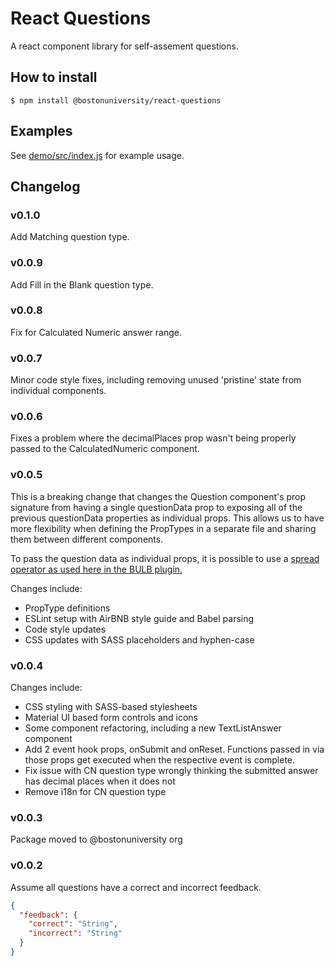 # React Questions

A react component library for self-assement questions.

## How to install

```
$ npm install @bostonuniversity/react-questions
```

## Examples

See [demo/src/index.js](demo/src/index.js) for example usage.

## Changelog

### v0.1.0

Add Matching question type.

### v0.0.9

Add Fill in the Blank question type.

### v0.0.8

Fix for Calculated Numeric answer range.

### v0.0.7

Minor code style fixes, including removing unused 'pristine' state from individual components.

### v0.0.6

Fixes a problem where the decimalPlaces prop wasn't being properly passed to the CalculatedNumeric component.

### v0.0.5

This is a breaking change that changes the Question component's prop signature from having a single questionData prop to exposing all of the previous questionData properties as individual props.  This allows us to have more flexibility when defining the PropTypes in a separate file and sharing them between different components.

 To pass the question data as individual props, it is possible to use a [spread operator as used here in the BULB plugin.](https://github.com/bu-ist/bu-learning-blocks/commit/e27a4e9d3fa6c383b0aaab79b337ae7036225ed2)

Changes include:

- PropType definitions
- ESLint setup with AirBNB style guide and Babel parsing
- Code style updates
- CSS updates with SASS placeholders and hyphen-case

### v0.0.4

Changes include:

- CSS styling with SASS-based stylesheets
- Material UI based form controls and icons
- Some component refactoring, including a new TextListAnswer component
- Add 2 event hook props, onSubmit and onReset. Functions passed in via those props get executed when the respective event is complete.
- Fix issue with CN question type wrongly thinking the submitted answer has decimal places when it does not
- Remove i18n for CN question type

### v0.0.3

Package moved to @bostonuniversity org

### v0.0.2

Assume all questions have a correct and incorrect feedback.

```json
{
  "feedback": {
    "correct": "String",
    "incorrect": "String"
  }
}
```
